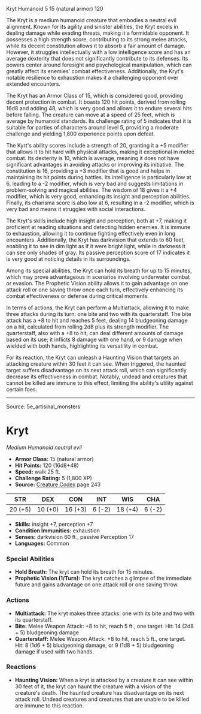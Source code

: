 <MonsterName/>Kryt</MonsterName>
<CreatureType/>Humanoid</CreatureType>
<CR/>5</CR>
<AC/>15 (natural armor)</AC>
<HP/>120</HP>
<summary>The Kryt is a medium humanoid creature that embodies a neutral evil alignment. Known for its agility and sinister abilities, the Kryt excels in dealing damage while evading threats, making it a formidable opponent. It possesses a high strength score, contributing to its strong melee attacks, while its decent constitution allows it to absorb a fair amount of damage. However, it struggles intellectually with a low intelligence score and has an average dexterity that does not significantly contribute to its defenses. Its powers center around foresight and psychological manipulation, which can greatly affect its enemies' combat effectiveness. Additionally, the Kryt's notable resilience to exhaustion makes it a challenging opponent over extended encounters.</summary>

<detail>

The Kryt has an Armor Class of 15, which is considered good, providing decent protection in combat. It boasts 120 hit points, derived from rolling 16d8 and adding 48, which is very good and allows it to endure several hits before falling. The creature can move at a speed of 25 feet, which is average by humanoid standards. Its challenge rating of 5 indicates that it is suitable for parties of characters around level 5, providing a moderate challenge and yielding 1,800 experience points upon defeat.

The Kyrt's ability scores include a strength of 20, granting it a +5 modifier that allows it to hit hard with physical attacks, making it exceptional in melee combat. Its dexterity is 10, which is average, meaning it does not have significant advantages in avoiding attacks or improving its initiative. The constitution is 16, providing a +3 modifier that is good and helps in maintaining its hit points during battles. Its intelligence is particularly low at 6, leading to a -2 modifier, which is very bad and suggests limitations in problem-solving and magical abilities. The wisdom of 18 gives it a +4 modifier, which is very good, enhancing its insight and perception abilities. Finally, its charisma score is also low at 6, resulting in a -2 modifier, which is very bad and means it struggles with social interactions.

The Kryt's skills include high insight and perception, both at +7, making it proficient at reading situations and detecting hidden enemies. It is immune to exhaustion, allowing it to continue fighting effectively even in long encounters. Additionally, the Kryt has darkvision that extends to 60 feet, enabling it to see in dim light as if it were bright light, while in darkness it can see only shades of gray. Its passive perception score of 17 indicates it is very good at noticing details in its surroundings.

Among its special abilities, the Kryt can hold its breath for up to 15 minutes, which may prove advantageous in scenarios involving underwater combat or evasion. The Prophetic Vision ability allows it to gain advantage on one attack roll or one saving throw once each turn, effectively enhancing its combat effectiveness or defense during critical moments.

In terms of actions, the Kryt can perform a Multiattack, allowing it to make three attacks during its turn: one bite and two with its quarterstaff. The bite attack has a +8 to hit and reaches 5 feet, dealing 14 bludgeoning damage on a hit, calculated from rolling 2d8 plus its strength modifier. The quarterstaff, also with a +8 to hit, can deal different amounts of damage based on its use; it inflicts 8 damage with one hand, or 9 damage when wielded with both hands, highlighting its versatility in combat.

For its reaction, the Kryt can unleash a Haunting Vision that targets an attacking creature within 30 feet it can see. When triggered, the haunted target suffers disadvantage on its next attack roll, which can significantly decrease its effectiveness in combat. Notably, undead and creatures that cannot be killed are immune to this effect, limiting the ability's utility against certain foes.</detail>



---

Source: 5e_artisinal_monsters

# Kryt

*Medium* *Humanoid* *neutral evil*

- **Armor Class:** 15 (natural armor)
- **Hit Points:** 120 (16d8+48)
- **Speed:** walk 25 ft.
- **Challenge Rating:** 5 (1,800 XP)
- **Source:** [Creature Codex](https://koboldpress.com/kpstore/product/creature-codex-for-5th-edition-dnd) page 243

| STR | DEX | CON | INT | WIS | CHA |
| --- | --- | --- | --- | --- | --- |
| 20 (+5) | 10 (+0) | 16 (+3) | 6 (-2) | 18 (+4) | 6 (-2) |

- **Skills:** insight +7, perception +7
- **Condition Immunities:** exhaustion
- **Senses:** darkvision 60 ft., passive Perception 17
- **Languages:** Common

### Special Abilities

- **Hold Breath:** The kryt can hold its breath for 15 minutes.
- **Prophetic Vision (1/Turn):** The kryt catches a glimpse of the immediate future and gains advantage on one attack roll or one saving throw.

### Actions

- **Multiattack:** The kryt makes three attacks: one with its bite and two with its quarterstaff.
- **Bite:** Melee Weapon Attack: +8 to hit, reach 5 ft., one target. Hit: 14 (2d8 + 5) bludgeoning damage
- **Quarterstaff:** Melee Weapon Attack: +8 to hit, reach 5 ft., one target. Hit: 8 (1d6 + 5) bludgeoning damage, or 9 (1d8 + 5) bludgeoning damage if used with two hands.

### Reactions

- **Haunting Vision:** When a kryt is attacked by a creature it can see within 30 feet of it, the kryt can haunt the creature with a vision of the creature's death. The haunted creature has disadvantage on its next attack roll. Undead creatures and creatures that are unable to be killed are immune to this reaction.




